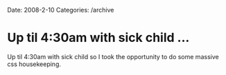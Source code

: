 Date: 2008-2-10
Categories: /archive

# Up til 4:30am with sick child ...

Up til 4:30am with sick child so I took the opportunity to do some massive css housekeeping.

